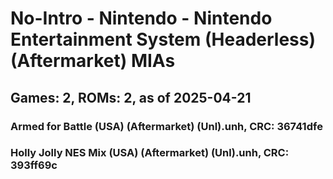 # No-Intro - Nintendo - Nintendo Entertainment System (Headerless) (Aftermarket) MIAs
## Games: 2, ROMs: 2, as of 2025-04-21

### Armed for Battle (USA) (Aftermarket) (Unl).unh, CRC: 36741dfe
### Holly Jolly NES Mix (USA) (Aftermarket) (Unl).unh, CRC: 393ff69c
